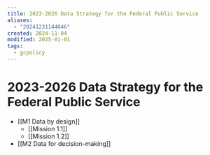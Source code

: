 ```yaml
---
title: 2023-2026 Data Strategy for the Federal Public Service
aliases:
  - "20241231144046"
created: 2024-11-04
modified: 2025-01-01
tags:
  - gcpolicy
---
```

# 2023-2026 Data Strategy for the Federal Public Service
- [[M1 Data by design]]
	- [[Mission 1.1]]
	- [[Mission 1.2]]
- [[M2 Data for decision-making]]
